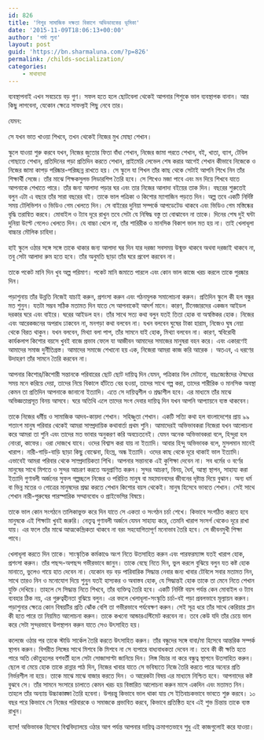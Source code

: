 ```yaml
---
id: 826
title: 'শিশুর সামাজিক দক্ষতা বিকাশে অভিভাবকের ভূমিকা'
date: '2015-11-09T18:06:13+00:00'
author: 'শর্মা লুনা'
layout: post
guid: 'https://bn.sharmaluna.com/?p=826'
permalink: /childs-socialization/
categories:
    - মাথাব্যাথা
---
```


ব্যবস্থাপনাই এখন সবচেয়ে বড় গুণ। সফল হতে হলে ছোটবেলা থেকেই আপনার শিশুকে ভাল ব্যবস্থাপক বানান। আর কিছু লাগবেনা, যেকোন ক্ষেত্রে সাফল্যই পিছু নেবে তার।

যেমন:

সে যখন ভাত খাওয়া শিখবে, তখন থেকেই নিজের মুখ মোছা শেখান।

স্কুলে যাওয়া শুরু করবে যখন, নিজের জুতোর ফিতা বাঁধা শেখান, নিজের জামা পরতে শেখান, বই, খাতা, ব্যাগ, টেবিল গোছাতে শেখান, প্রতিদিনের পড়া প্রতিদিন করতে শেখান, প্রাইমেরি লেভেল শেষ করার আগেই শেখান কীভাবে নিজেকে ও নিজের জামা কাপড় পরিষ্কার-পরিচ্ছন্ন রাখতে হয়। সে স্কুলে যা শিখল তাঁর কাছ থেকে সেটাই আপনি শিখে নিন তাঁর শিক্ষার্থী সেজে। তাঁর মাঝে শিক্ষকসুলভ লিডারশিপ তৈরি হবে। সে শিখেও মজা পাবে এবং মন দিয়ে শিখবে যাতে আপনাকে শেখাতে পারে। তাঁর জন্য আলাদা পড়ার ঘর এবং তার নিজের আলাদা বইয়ের তাক দিন। বছরের শুরুতেই বলুন এটা এ বছরে তাঁর সারা বছরের বই। তাকে ভাল পত্রিকা ও কিশোর ম্যাগাজিন পড়তে দিন। অল্প তবে একটি নির্দিষ্ট সময় টেলিভিশন ও ভিডিও গেম খেলতে দিন। সে বাইরের দুনিয়া সম্পর্কে আপডেটেড থাকবে এবং ভিডিও গেম মস্তিষ্কের বৃদ্ধি তরান্বিত করবে। মোবাইল ও ট্যাব দূরে রাখুন তবে সেটা যে নিষিদ্ধ বস্তু তা বোঝাবেন না তাকে। দিনের শেষ দুই ঘন্টা দুনিয়া উল্টে গেলেও খেলতে দিন। যে বাচ্চা খেলে না, তাঁর শারিরীক ও মানসিক বিকাশ ভাল মত হয় না। তাই খেলাধূলা বাচ্চার মৌলিক চাহিদা।

হাই স্কুলে ওঠার সঙ্গে সঙ্গে তাকে থাকার জন্য আলাদা ঘর দিন যার দরজা সবসময় উন্মুক্ত থাকবে অথবা দরজাই থাকবে না, তবু সেটা আলাদা রুম হতে হবে। তাঁর অনুমতি ছাড়া তাঁর ঘরে প্রবেশ করবেন না।

তাকে পকেট মানি দিন খুব অল্প পরিমাণ। পকেট মানি জমাতে পারলে এবং কোন ভাল কাজে খরচ করলে তাকে পুরষ্কার দিন।

পড়াশুনায় তাঁর উন্নতি নিজেই যাচাই করুন, প্রশংসা করুন এবং গঠনমূলক সমালোচনা করুন। প্রতিদিন স্কুলে কী হল বন্ধুর মত শুনুন। যতটা সম্ভব সঠিক মতামত দিন যাতে সে আপনাকেই আদর্শ মানে। কারণ, টিনেজারদের একজন আইডল দরকার ঘরে এবং বাইরে। ঘরের আইডল হন। তাঁর সাথে সত্য কথা বলুন যতই তিতা হোক বা অস্বস্তিকর হোক। নিজের এবং আরেকজনের অপরাধ ঢাকবেন না, মনগড়া কথা বলবেন না। যখন বলবেন ঘুষের টাকা হারাম, নিজেও ঘুষ নেয়া থেকে বিরত থাকুন। যখন বলবেন, মিথ্যা বলা পাপ, তাঁর সামনে যাই হোক, মিথ্যা বলবেন না। কারণ, স্ববিরোধী কার্যকলাপ কিশোর বয়সে খুবই বাজে প্রভাব ফেলে যা আজীবন আমাদের সমাজের মানুষরা বহন করে। এবং একারণেই আমাদের সমাজ দুর্নীতিগ্রস্ত। আমাদের সমাজে শেখানো হয় এক, নিজেরা আমরা কাজ করি আরেক । অতএব, এ ধরণের উদাহরণ তাঁর সামনে তৈরি করবেন না।

আপনার কিশোর/কিশোরী সন্তানকে পরিবারের ছোট ছোট দায়িত্ব দিন যেমন, পত্রিকার বিল মেটানো, বয়ঃজ্যেষ্ঠদের ঔষধের সময় মনে করিয়ে দেয়া, তাদের নিয়ে বিকালে হাঁটতে বের হওয়া, তাদের সাথে গল্প করা, তাদের শারীরিক ও মানসিক অবস্থা কেমন তা প্রতিদিন আপনাকে জানানো ইত্যাদি। এতে সে দায়িত্বশীল ও শ্রদ্ধাশীল হবে। এর মাধ্যমে তাঁর মাঝে অভিজ্ঞতাপ্রসূত বিনয় আসবে। ঘরে অতিথি এলে তাদের সংগ দেবার দায়িত্ব দিন যখন আপনি আপ্যায়নে ব্যস্ত থাকবেন।

তাকে নিজের ধর্মীয় ও সামাজিক আদব-কায়দা শেখান। সহিষ্ণুতা শেখান। একটি সত্যি কথা হল বাংলাদেশের প্রায় ৯৯ শতাংশ মানুষ পরিবার থেকেই আমরা সাম্প্রদায়িক কথাবার্তা প্রথম শুনি। আমাদেরই অভিভাবকরা নিজেরা যখন আলোচনা করে আমরা তা শুনি এবং তাদের মত ভাবার অনুকরণ করি অবচেতনেই। যেমন অনেক অভিভাবকরা বলে, হিন্দুরা হল নোংরা, কাফের। ওরা দোজখে যাবে। ওদের বিশ্বাস করা যায় না ইত্যাদি। আবার হিন্দু অভিভাবক বলে, মুসলমান মানেই খারাপ। নারী-গাড়ি-বাড়ি ছাড়া কিছু বোঝেনা, হিংস্র, অন্ধ ইত্যাদি। ওদের কাছ থেকে দূরে থাকাই ভাল ইত্যাদি। এভাবেই আমরা পরিবার থেকে সাম্প্রদায়িকতা শিখি। আপনার সন্তানকে এই কুশিক্ষা দেবেন না। সব ধর্মের ও বর্ণের মানুষের সাথে মিশতে ও সুন্দর আচরণ করতে অনুপ্রাণিত করুন। সুন্দর আচরণ, বিনয়, ধৈর্য, আস্থা স্থাপন, সাহায্য করা ইত্যাদি গুণাবলী অর্জনের সুফল গল্পচ্ছলে নিজের ও পরিচিত মানুষ বা মহামানবদের জীবনের দৃষ্টান্ত দিয়ে বুঝান। অন্য ধর্ম বা ভিন্ন মতের ও গোত্রের মানুষদের শ্রদ্ধা করতে শেখান কিশোর বয়স থেকেই। মানুষ হিসেবে ভাবতে শেখান। সেই সাথে শেখান নারী-পুরুষের পারস্পারিক সম্মানবোধ ও প্রাইভেসির বিষয়ে।

তাকে ভাল কোন সংগঠনে তালিকাভুক্ত করে দিন যাতে সে একতা ও সংগঠন চর্চা শেখে। কিভাবে সংগঠিত করতে হবে মানুষকে এই শিক্ষাটা খুবই জরুরি। নেতৃত্ব গুণাবলী অর্জনে যেমন সাহায্য করে, তেমনি খারাপ সংসর্গ থেকেও দূরে রাখা যায়। এর ফলে তাঁর মাঝে আত্মকেন্দ্রিকতা থাকবে না বরং সহযোগিতাপূর্ণ মনোভাব তৈরি হবে। সে জীবনমুখী শিক্ষা পাবে।

খেলাধূলা করতে দিন তাকে। সাংস্কৃতিক কর্মকাণ্ডে অংশ নিতে উতসাহিত করুন এবং পারফরম্যান্স যতই খারাপ হোক, প্রশংসা করুন। তাঁর পছন্দ-অপছন্দ গভীরভাবে জানুন। তাকে বেছে নিতে দিন, ভুল করলে বুঝিয়ে বলুন যত কষ্ট হোক মানাতে, ভুলেও গায়ে হাত দেবেন না। যেকোন বড় বড় পারিবারিক সিদ্ধান্ত নেবার জন্য খাবার টেবিলে সবার মতামত নিন, সাথে তারও নিন ও মনোযোগ দিয়ে শুনু্ন যতই হাস্যকর ও অবাস্তব হোক, যে সিদ্ধান্তই হোক তাকে তা মেনে নিতে শেখান যুক্তি দেখিয়ে। তাহলে সে সিদ্ধান্ত নিতে শিখবে, তাঁর ব্যক্তিত্ব তৈরি হবে। একটি নির্দিষ্ট বয়স পর্যন্ত কেন মোবাইল ও ট্যাব ব্যবহার ঠিক নয়, এর গুরুত্বহীনতা বুঝিয়ে বলুন। এর বদলে খেলাধূলা-সংস্কৃতি চর্চা-বই পড়া প্রবলভাবে মূল্যায়ন করুন। পড়াশুনার ক্ষেত্রে কোন বিষয়টির প্রতি ঝোঁক বেশি তা গভীরভাবে পর্যবেক্ষণ করুন। সেই সূত্র ধরে তাঁর সাথে কেরিয়ার প্লান কী হতে পারে তা নিয়মিত আলোচনা করুন। তাকে কখনো আন্ডারএস্টিমেট করবেন না। তবে কেউ যদি তাঁর চেয়ে ভাল করে সেটা সুন্দরভাবে উপস্থাপন করুন যাতে সেও উৎসাহিত হয়।

কলেজে ওঠার পর তাকে স্টাডি সার্কেল তৈরি করতে উৎসাহিত করুন। তাঁর বন্ধুদের সঙ্গে বাবা/মা হিসেবে আন্তরিক সম্পর্ক স্থাপন করুন। বিপরীত লিঙ্গের সাথে মিশবে কি মিশবে না সে ব্যপারে বাধ্যবাধকতা দেবেন না। তবে কী কী ক্ষতি হতে পারে অতি কৌতুহলের বশবর্তী হলে সেটা সোজাসাপ্টা জানিয়ে দিন। লিঙ্গ বিচার না করে বন্ধুত্ব স্থাপনে উতসাহিত করুন। ছেলে বা মেয়ে হোক তাকে রান্নার পাঠ দিন, নিজের খাবার যাতে সে ভবিষ্যতে নিজে তৈরি করতে পারে অন্যের প্রতি নির্ভরশীল না হয়ে। তাকে মাঝে মাঝে বাজার করতে দিন। ও আরেকটা বিষয় এর মাধ্যমে নিশ্চিত হবে। আপনাদের কষ্ট বুঝবে সে। তাঁর সামনে সংসারে চালাতে কেমন খরচ হয় বিস্তারিত আলোচনা করুন মাসে একদিন এবং মতামত নিন। তাহলে তাঁর অন্যায় উচ্চাকাঙ্ক্ষা তৈরি হবেনা। উপরন্তু কিভাবে ভাল থাকা যায় সে ইতিবাচকভাবে ভাবতে শুরু করবে। ১০ বছর পরে কিভাবে সে নিজের পরিবারকে ও সমাজকে প্রভাবিত করবে, কিভাবে প্রতিষ্ঠিত হবে এই শুভ চিন্তায় তাকে ব্যস্ত রাখুন।

ব্যাস! অভিভাবক হিসেবে বিশ্ববিদ্যালয়ে ওঠার আগ পর্যন্ত আপনার দায়িত্ব ক্রমাগতভাবে শুধু এই কাজগুলোই করে যাওয়া।